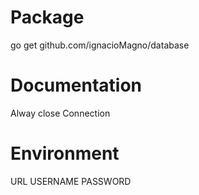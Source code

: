 # Package
go get github.com/ignacioMagno/database

# Documentation
Alway close Connection

# Environment
URL
USERNAME
PASSWORD